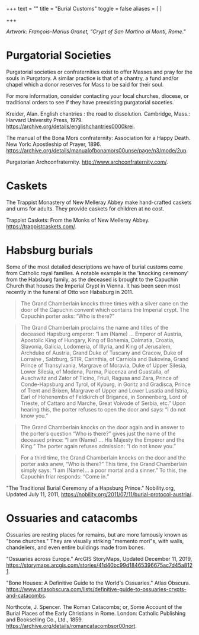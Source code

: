 +++
text = ""
title = "Burial Customs"
toggle = false
aliases = [
]

+++

_Artwork: François-Marius Granet, "Crypt of San Martino ai Monti, Rome."_

# Purgatorial Societies 

Purgatorial societies or confraternities exist to offer Masses and pray for the souls in Purgatory. A similar practice is that of a chantry, a fund and/or chapel which a donor reserves for Mass to be said for their soul. 

For more information, consider contacting your local churches, diocese, or traditional orders to see if they have preexisting purgatorial soceties. 

Kreider, Alan. English chantries : the road to dissolution. Cambridge, Mass.: Harvard University Press, 1979. https://archive.org/details/englishchantries0000krei.

The manual of the Bona Mors confraternity: Association for a Happy Death. New York: Apostleship of Prayer, 1896. https://archive.org/details/manualofbonamors00unse/page/n3/mode/2up.

Purgatorian Archconfraternity. http://www.archconfraternity.com/. 

# Caskets 

The Trappist Monastery of New Melleray Abbey make hand-crafted caskets and urns for adults. They provide caskets for children at no cost. 

Trappist Caskets: From the Monks of New Melleray Abbey. https://trappistcaskets.com/.

# Habsburg burials

Some of the most detailed descriptions we have of burial customs come from Catholic royal families. A notable example is the 'knocking ceremony' from the Habsburg family, as the deceased is brought to the Capuchin Church that houses the Imperial Crypt in Vienna. It has been seen most recently in the funeral of Otto von Habsburg in 2011. 

> The Grand Chamberlain knocks three times with a silver cane on the door of the Capuchin convent which contains the Imperial crypt. The Capuchin porter asks: “Who is there?”

> The Grand Chamberlain proclaims the name and titles of the deceased Hapsburg emperor: “I am (Name) … Emperor of Austria, Apostolic King of Hungary, King of Bohemia, Dalmatia, Croatia, Slavonia, Galicia, Lodomeria, of Illyria, and King of Jerusalem, Archduke of Austria, Grand Duke of Tuscany and Cracow, Duke of Lorraine , Salzburg, STIR, Carinthia, of Carniola and Bukovina, Grand Prince of Transylvania, Margrave of Moravia, Duke of Upper Silesia, Lower Silesia, of Modena, Parma, Piacenza and Guastalla, of Auschwitz and Zator of Ticino, Friuli, Ragusa and Zara, Prince of Conde-Hapsburg and Tyrol, of Kyburg, in Goritz and Gradisca, Prince of Trent and Brixen, Margrave of Upper and Lower Lusatia and Istria, Earl of Hohenembs of Feldkirch of Brigance, in Sonnenberg, Lord of Trieste, of Cattaro and Marche, Great Voivode of Serbia, etc.” Upon hearing this, the porter refuses to open the door and says: “I do not know you.”

> The Grand Chamberlain knocks on the door again and in answer to the porter’s question “Who is there?” gives just the name of the deceased prince: “I am (Name) … His Majesty the Emperor and the King.” The porter again refuses admission: “I do not know you.”

> For a third time, the Grand Chamberlain knocks on the door and the porter asks anew, “Who is there?” This time, the Grand Chamberlain simply says: “I am (Name)… a poor mortal and a sinner.” To this, the Capuchin friar responds: “Come in.”

"The Traditional Burial Ceremony of a Hapsburg Prince." Nobility.org, Updated July 11, 2011, https://nobility.org/2011/07/11/burial-protocol-austria/.

# Ossuaries and catacombs

Ossuaries are resting places for remains, but are more famously known as "bone churches." They are visually striking "memento mori"s, with walls, chandeliers, and even entire buildings made from bones. 

"Ossuaries across Europe." ArcGIS StoryMaps, Updated December 11, 2019, https://storymaps.arcgis.com/stories/41d40bc99d18465396675ac7d45a8121.

"Bone Houses: A Definitive Guide to the World's Ossuaries." Atlas Obscura. https://www.atlasobscura.com/lists/definitive-guide-to-ossuaries-crypts-and-catacombs.

Northcote, J. Spencer. The Roman Catacombs; or, Some Account of the Burial Places of the Early Christians in Rome. London: Catholic Publishing and Bookselling Co., Ltd., 1859. https://archive.org/details/romancatacombsor00nort.


